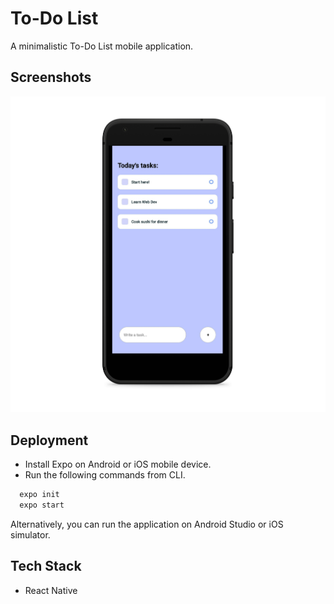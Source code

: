 
#  To-Do List

A minimalistic To-Do List mobile application. 


## Screenshots

![App Screenshot](https://github.com/sidx04/TodoList/blob/main/demo/demophone.png?raw=true)


## Deployment

- Install Expo on Android or iOS mobile device.
- Run the following commands from CLI.


```bash
  expo init
  expo start
```
Alternatively, you can run the application on Android Studio or iOS simulator.

## Tech Stack

- React Native

